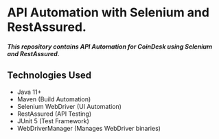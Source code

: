 # API Automation with Selenium and RestAssured.
##### This repository contains API Automation for CoinDesk using Selenium and RestAssured.

## Technologies Used
- Java 11+
- Maven (Build Automation)
- Selenium WebDriver (UI Automation)
- RestAssured (API Testing)
- JUnit 5 (Test Framework)
- WebDriverManager (Manages WebDriver binaries)

